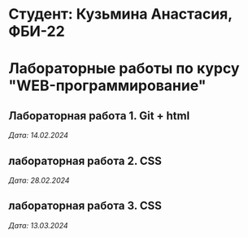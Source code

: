# Студент: Кузьмина Анастасия, ФБИ-22

# Лабораторные работы по курсу "WEB-программирование"

## Лабораторная работа 1. Git + html

*Дата: 14.02.2024*

## лабораторная работа 2. CSS

*Дата: 28.02.2024*

## лабораторная работа 3. CSS

*Дата: 13.03.2024*
